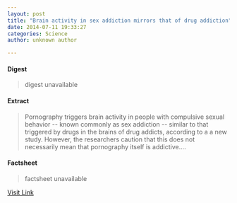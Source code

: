 ```yaml
---
layout: post
title: "Brain activity in sex addiction mirrors that of drug addiction"
date: 2014-07-11 19:33:27
categories: Science
author: unknown author

---
```



#### Digest
>digest unavailable

#### Extract
>Pornography triggers brain activity in people with compulsive sexual behavior -- known commonly as sex addiction -- similar to that triggered by drugs in the brains of drug addicts, according to a a new study. However, the researchers caution that this does not necessarily mean that pornography itself is addictive....

#### Factsheet
>factsheet unavailable

[Visit Link](http://feeds.sciencedaily.com/~r/sciencedaily/~3/tlFQdNTuFN0/140711153327.htm)


